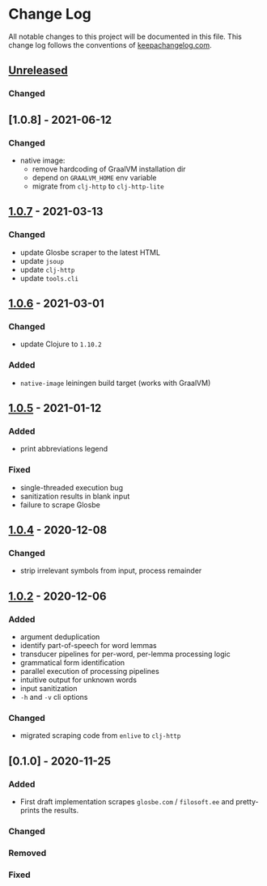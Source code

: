 # Change Log
All notable changes to this project will be documented in this file. This change log follows the conventions of [keepachangelog.com](http://keepachangelog.com/).

## [Unreleased]
### Changed

## [1.0.8] - 2021-06-12

### Changed

- native image:
  - remove hardcoding of GraalVM installation dir
  - depend on `GRAALVM_HOME` env variable
  - migrate from `clj-http` to `clj-http-lite`

## [1.0.7] - 2021-03-13

### Changed

- update Glosbe scraper to the latest HTML
- update `jsoup`
- update `clj-http`
- update `tools.cli`

## [1.0.6] - 2021-03-01

### Changed

- update Clojure to `1.10.2`

### Added

- `native-image` leiningen build target (works with GraalVM)

## [1.0.5] - 2021-01-12

### Added

- print abbreviations legend

### Fixed

- single-threaded execution bug
- sanitization results in blank input
- failure to scrape Glosbe

## [1.0.4] - 2020-12-08

### Changed
- strip irrelevant symbols from input, process remainder

## [1.0.2] - 2020-12-06

### Added
- argument deduplication
- identify part-of-speech for word lemmas
- transducer pipelines for per-word, per-lemma processing logic
- grammatical form identification
- parallel execution of processing pipelines
- intuitive output for unknown words
- input sanitization
- `-h` and `-v` cli options

### Changed
- migrated scraping code from `enlive` to `clj-http`

## [0.1.0] - 2020-11-25

### Added
- First draft implementation scrapes `glosbe.com` / `filosoft.ee` and pretty-prints the results.

### Changed

### Removed

### Fixed

[Unreleased]: https://github.com/eureton/et2en/compare/1.0.7...HEAD
[1.0.7]: https://github.com/eureton/et2en/compare/1.0.6...1.0.7
[1.0.6]: https://github.com/eureton/et2en/compare/1.0.5...1.0.6
[1.0.5]: https://github.com/eureton/et2en/compare/1.0.4...1.0.5
[1.0.4]: https://github.com/eureton/et2en/compare/1.0.2...1.0.4
[1.0.2]: https://github.com/eureton/et2en/compare/0.1.0...1.0.2

